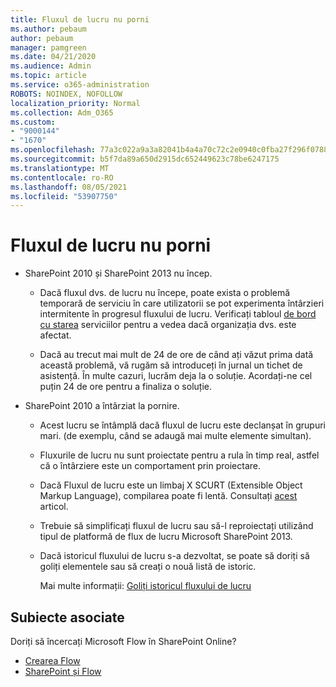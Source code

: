 ```yaml
---
title: Fluxul de lucru nu porni
ms.author: pebaum
author: pebaum
manager: pamgreen
ms.date: 04/21/2020
ms.audience: Admin
ms.topic: article
ms.service: o365-administration
ROBOTS: NOINDEX, NOFOLLOW
localization_priority: Normal
ms.collection: Adm_O365
ms.custom:
- "9000144"
- "1670"
ms.openlocfilehash: 77a3c022a9a3a82041b4a4a70c72c2e0940c0fba27f296f07881e3abebf1e464
ms.sourcegitcommit: b5f7da89a650d2915dc652449623c78be6247175
ms.translationtype: MT
ms.contentlocale: ro-RO
ms.lasthandoff: 08/05/2021
ms.locfileid: "53907750"
---
```

# <a name="workflow-is-not-starting"></a>Fluxul de lucru nu porni

- SharePoint 2010 și SharePoint 2013 nu încep.

    - Dacă fluxul dvs. de lucru nu începe, poate exista o problemă temporară de serviciu în care utilizatorii se pot experimenta întârzieri intermitente în progresul fluxului de lucru. Verificați tabloul [de bord cu starea](https://admin.microsoft.com/AdminPortal/Home/servicehealth) serviciilor pentru a vedea dacă organizația dvs. este afectat.

    - Dacă au trecut mai mult de 24 de ore de când ați văzut prima dată această problemă, vă rugăm să introduceți în jurnal un tichet de asistență. În multe cazuri, lucrăm deja la o soluție. Acordați-ne cel puțin 24 de ore pentru a finaliza o soluție.

- SharePoint 2010 a întârziat la pornire.

    - Acest lucru se întâmplă dacă fluxul de lucru este declanșat în grupuri mari. (de exemplu, când se adaugă mai multe elemente simultan).

    - Fluxurile de lucru nu sunt proiectate pentru a rula în timp real, astfel că o întârziere este un comportament prin proiectare.

   -  Dacă Fluxul de lucru este un limbaj X SCURT (Extensible Object Markup Language), compilarea poate fi lentă. Consultați [acest](https://support.microsoft.com//kb/3043697) articol.

    - Trebuie să simplificați fluxul de lucru sau să-l reproiectați utilizând tipul de platformă de flux de lucru Microsoft SharePoint 2013.

    - Dacă istoricul fluxului de lucru s-a dezvoltat, se poate să doriți să goliți elementele sau să creați o nouă listă de istoric.

        Mai multe informații: [Goliți istoricul fluxului de lucru](https://blogs.technet.microsoft.com/marj/2015/08/07/sharepoint-2010-workflows-best-practice-purge-workflow-history-list-items/)


## <a name="related-topics"></a>Subiecte asociate
Doriți să încercați Microsoft Flow în SharePoint Online?
- [Crearea Flow](https://support.office.com/article/Create-a-flow-for-a-list-or-library-in-SharePoint-Online-or-OneDrive-for-Business-a9c3e03b-0654-46af-a254-20252e580d01) 
- [SharePoint și Flow](https://flow.microsoft.com/blog/sharepoint-and-flow/) 
